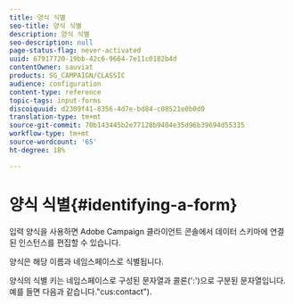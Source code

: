 ```yaml
---
title: 양식 식별
seo-title: 양식 식별
description: 양식 식별
seo-description: null
page-status-flag: never-activated
uuid: 67917720-19bb-42c6-9664-7e11c0182b4d
contentOwner: sauviat
products: SG_CAMPAIGN/CLASSIC
audience: configuration
content-type: reference
topic-tags: input-forms
discoiquuid: d2309f41-8356-4d7e-bd84-c08521e0b0d0
translation-type: tm+mt
source-git-commit: 70b143445b2e77128b9404e35d96b39694d55335
workflow-type: tm+mt
source-wordcount: '65'
ht-degree: 18%

---
```



# 양식 식별{#identifying-a-form}

입력 양식을 사용하면 Adobe Campaign 클라이언트 콘솔에서 데이터 스키마에 연결된 인스턴스를 편집할 수 있습니다.

양식은 해당 이름과 네임스페이스로 식별됩니다.

양식의 식별 키는 네임스페이스로 구성된 문자열과 콜론(&#39;:&#39;)으로 구분된 문자열입니다. 예를 들면 다음과 같습니다.&quot;cus:contact&quot;).
